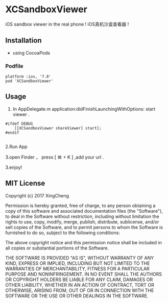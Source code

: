 # XCSandboxViewer
iOS sandbox viewer in  the real phone ! iOS真机沙盒查看器 !

## Installation

- using CocoaPods

### Podfile
```
platform :ios, '7.0'
pod 'XCSandboxViewer'
```

## Usage

1. In AppDelegate.m   application:didFinishLaunchingWithOptions: start viewer .

```    
#ifdef DEBUG
    [[XCSandboxViewer shareViewer] start];
#endif
    
```
2.Run App 


3.open Finder ， press [ ⌘ + K ] ,add your url .


3.enjoy!




## MIT License

Copyright (c) 2017 XingCheng

Permission is hereby granted, free of charge, to any person obtaining a copy
of this software and associated documentation files (the "Software"), to deal
in the Software without restriction, including without limitation the rights
to use, copy, modify, merge, publish, distribute, sublicense, and/or sell
copies of the Software, and to permit persons to whom the Software is
furnished to do so, subject to the following conditions:

The above copyright notice and this permission notice shall be included in all
copies or substantial portions of the Software.

THE SOFTWARE IS PROVIDED "AS IS", WITHOUT WARRANTY OF ANY KIND, EXPRESS OR
IMPLIED, INCLUDING BUT NOT LIMITED TO THE WARRANTIES OF MERCHANTABILITY,
FITNESS FOR A PARTICULAR PURPOSE AND NONINFRINGEMENT. IN NO EVENT SHALL THE
AUTHORS OR COPYRIGHT HOLDERS BE LIABLE FOR ANY CLAIM, DAMAGES OR OTHER
LIABILITY, WHETHER IN AN ACTION OF CONTRACT, TORT OR OTHERWISE, ARISING FROM,
OUT OF OR IN CONNECTION WITH THE SOFTWARE OR THE USE OR OTHER DEALINGS IN THE
SOFTWARE.
